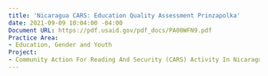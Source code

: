 ```yaml
---
title: 'Nicaragua CARS: Education Quality Assessment Prinzapolka'
date: 2021-09-09 10:04:00 -04:00
Document URL: https://pdf.usaid.gov/pdf_docs/PA00WFN9.pdf
Practice Area:
- Education, Gender and Youth
Project:
- Community Action For Reading And Security (CARS) Activity In Nicaragua
---
```


